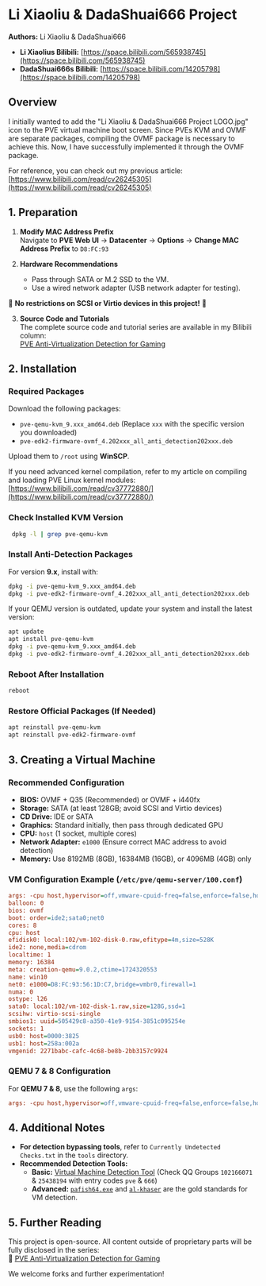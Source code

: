 # Li Xiaoliu & DadaShuai666 Project

**Authors:** Li Xiaoliu & DadaShuai666

- **Li Xiaolius Bilibili:** [https://space.bilibili.com/565938745](https://space.bilibili.com/565938745)
- **DadaShuai666s Bilibili:** [https://space.bilibili.com/14205798](https://space.bilibili.com/14205798)

## Overview

I initially wanted to add the "Li Xiaoliu & DadaShuai666 Project LOGO.jpg" icon to the PVE virtual machine boot screen. Since PVEs KVM and OVMF are separate packages, compiling the OVMF package is necessary to achieve this. Now, I have successfully implemented it through the OVMF package.

For reference, you can check out my previous article: [https://www.bilibili.com/read/cv26245305](https://www.bilibili.com/read/cv26245305)

## 1. Preparation

1. **Modify MAC Address Prefix**\
   Navigate to **PVE Web UI** → **Datacenter** → **Options** → **Change MAC Address Prefix** to `D8:FC:93`

2. **Hardware Recommendations**

   - Pass through SATA or M.2 SSD to the VM.
   - Use a wired network adapter (USB network adapter for testing).

🚨 **No restrictions on SCSI or Virtio devices in this project!** 🚨

3. **Source Code and Tutorials**\
   The complete source code and tutorial series are available in my Bilibili column:\
   [PVE Anti-Virtualization Detection for Gaming](https://www.bilibili.com/read/readlist/rl758108)

## 2. Installation

### Required Packages

Download the following packages:

- `pve-qemu-kvm_9.xxx_amd64.deb` (Replace `xxx` with the specific version you downloaded)
- `pve-edk2-firmware-ovmf_4.202xxx_all_anti_detection202xxx.deb`

Upload them to `/root` using **WinSCP**.

If you need advanced kernel compilation, refer to my article on compiling and loading PVE Linux kernel modules:\
[https://www.bilibili.com/read/cv37772880/](https://www.bilibili.com/read/cv37772880/)

### Check Installed KVM Version

```bash
 dpkg -l | grep pve-qemu-kvm
```

### Install Anti-Detection Packages

For version **9.x**, install with:

```bash
dpkg -i pve-qemu-kvm_9.xxx_amd64.deb
dpkg -i pve-edk2-firmware-ovmf_4.202xxx_all_anti_detection202xxx.deb
```

If your QEMU version is outdated, update your system and install the latest version:

```bash
apt update
apt install pve-qemu-kvm
dpkg -i pve-qemu-kvm_9.xxx_amd64.deb
dpkg -i pve-edk2-firmware-ovmf_4.202xxx_all_anti_detection202xxx.deb
```

### Reboot After Installation

```bash
reboot
```

### Restore Official Packages (If Needed)

```bash
apt reinstall pve-qemu-kvm
apt reinstall pve-edk2-firmware-ovmf
```

## 3. Creating a Virtual Machine

### Recommended Configuration

- **BIOS:** OVMF + Q35 (Recommended) or OVMF + i440fx
- **Storage:** SATA (at least 128GB; avoid SCSI and Virtio devices)
- **CD Drive:** IDE or SATA
- **Graphics:** Standard initially, then pass through dedicated GPU
- **CPU:** `host` (1 socket, multiple cores)
- **Network Adapter:** `e1000` (Ensure correct MAC address to avoid detection)
- **Memory:** Use 8192MB (8GB), 16384MB (16GB), or 4096MB (4GB) only

### VM Configuration Example (`/etc/pve/qemu-server/100.conf`)

```ini
args: -cpu host,hypervisor=off,vmware-cpuid-freq=false,enforce=false,host-phys-bits=true -smbios type=0 -smbios type=9 -smbios type=8 -smbios type=8
balloon: 0
bios: ovmf
boot: order=ide2;sata0;net0
cores: 8
cpu: host
efidisk0: local:102/vm-102-disk-0.raw,efitype=4m,size=528K
ide2: none,media=cdrom
localtime: 1
memory: 16384
meta: creation-qemu=9.0.2,ctime=1724320553
name: win10
net0: e1000=D8:FC:93:56:1D:C7,bridge=vmbr0,firewall=1
numa: 0
ostype: l26
sata0: local:102/vm-102-disk-1.raw,size=128G,ssd=1
scsihw: virtio-scsi-single
smbios1: uuid=505429c8-a350-41e9-9154-3851c095254e
sockets: 1
usb0: host=0000:3825
usb1: host=258a:002a
vmgenid: 2271babc-cafc-4c68-be8b-2bb3157c9924
```

### QEMU 7 & 8 Configuration

For **QEMU 7 & 8**, use the following `args`:

```ini
args: -cpu host,hypervisor=off,vmware-cpuid-freq=false,enforce=false,host-phys-bits=true -smbios type=0,vendor="American Megatrends International LLC.",version=H3.7G,date='02/21/2023',release=3.7 -smbios type=1,manufacturer="Maxsun",product="MS-Terminator B760M",version="VER:H3.7G(2022/11/29)",serial="Default string",sku="Default string",family="Default string" -smbios type=17,loc_pfx="Controller0-ChannelA-DIMM",manufacturer="KINGSTON",speed=3200,serial=DF1EC466,part="SED3200U1888S",bank="BANK 0",asset="9876543210" -smbios type=4,sock_pfx="LGA1700",manufacturer="Intel(R) Corporation",version="12th Gen Intel(R) Core(TM) i7-12700",max-speed=4900,current-speed=3800,serial="To Be Filled By O.E.M.",asset="To Be Filled By O.E.M.",part="To Be Filled By O.E.M."
```

## 4. Additional Notes

- **For detection bypassing tools**, refer to `Currently Undetected Checks.txt` in the `tools` directory.
- **Recommended Detection Tools:**
  - **Basic:** [Virtual Machine Detection Tool](#) (Check QQ Groups `102166071` & `25438194` with entry codes `pve` & `666`)
  - **Advanced:** [`pafish64.exe`](#) and [`al-khaser`](#) are the gold standards for VM detection.

## 5. Further Reading

This project is open-source. All content outside of proprietary parts will be fully disclosed in the series:\
🔗 [PVE Anti-Virtualization Detection for Gaming](https://www.bilibili.com/read/readlist/rl758108)

We welcome forks and further experimentation!
